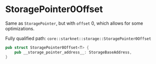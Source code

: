 # StoragePointer0Offset

Same as `StoragePointer`, but with `offset` 0, which allows for some optimizations.

Fully qualified path: `core::starknet::storage::StoragePointer0Offset`

```rust
pub struct StoragePointer0Offset<T> {
    pub __storage_pointer_address__: StorageBaseAddress,
}
```

